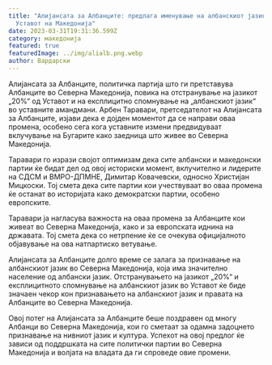 ```yaml
---
title: "Алијансата за Албанците: предлага именување на албанскиот јазик во
  Уставот на Македонија"
date: 2023-03-31T19:31:36.599Z
category: македонија
featured: true
featuredImage: ../img/alialb.png.webp
author: Вардарски
---
```


Алијансата за Албанците, политичка партија што ги претставува Албанците во Северна Македонија, повика на отстранување на јазикот „20%“ од Уставот и на експлицитно спомнување на „албанскиот јазик“ во уставните амандмани. Арбен Таравари, претседателот на Алијансата за Албанците, изјави дека е дојден моментот да се направи оваа промена, особено сега кога уставните измени предвидуваат вклучување на Бугарите како заедница што живее во Северна Македонија.

Таравари го изрази својот оптимизам дека сите албански и македонски партии ќе бидат дел од овој историски момент, вклучително и лидерите на СДСМ и ВМРО-ДПМНЕ, Димитар Ковачевски, односно Христијан Мицкоски. Тој смета дека сите партии кои учествуваат во оваа промена ќе останат во историјата како демократски партии, особено европските.

Таравари ја нагласува важноста на оваа промена за Албанците кои живеат во Северна Македонија, како и за европската иднина на државата. Тој смета дека со нетрпение ќе се очекува официјалното објавување на ова натпартиско ветување.

Алијансата за Албанците долго време се залага за признавање на албанскиот јазик во Северна Македонија, која има значително население од албански јазик. Отстранувањето на јазикот „20%“ и експлицитното спомнување на албанскиот јазик во Уставот ќе биде значаен чекор кон признавањето на албанскиот јазик и правата на Албанците во Северна Македонија.

Овој потег на Алијансата за Албанците беше поздравен од многу Албанци во Северна Македонија, кои го сметаат за одамна задоцнето признавање на нивниот јазик и култура. Успехот на овој предлог ќе зависи од поддршката на сите политички партии во Северна Македонија и волјата на владата да ги спроведе овие промени.
